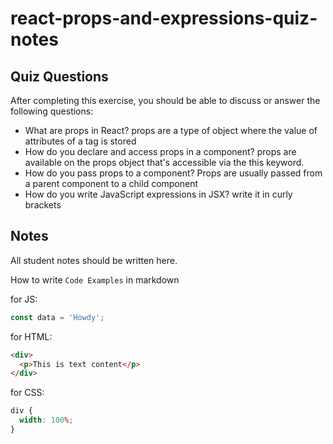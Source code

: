 # react-props-and-expressions-quiz-notes

## Quiz Questions

After completing this exercise, you should be able to discuss or answer the following questions:

- What are props in React?
  props are a type of object where the value of attributes of a tag is stored
- How do you declare and access props in a component?
  props are available on the props object that's accessible via the this keyword.
- How do you pass props to a component?
  Props are usually passed from a parent component to a child component
- How do you write JavaScript expressions in JSX?
  write it in curly brackets

## Notes

All student notes should be written here.

How to write `Code Examples` in markdown

for JS:

```javascript
const data = 'Howdy';
```

for HTML:

```html
<div>
  <p>This is text content</p>
</div>
```

for CSS:

```css
div {
  width: 100%;
}
```
